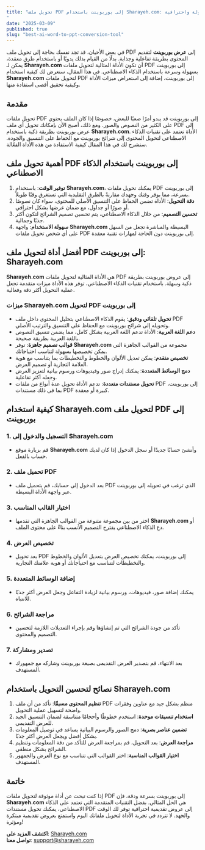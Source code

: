 ```yaml
---
title: "تحويل ملف PDF إلى بوربوينت باستخدام Sharayeh.com: دليل شامل لتحويل ملفاتك بسهولة واحترافية
"
date: "2025-03-09"
published: true
slug: "best-ai-word-to-ppt-conversion-tool"
---
```



في بعض الأحيان، قد تجد نفسك بحاجة إلى تحويل ملف PDF إلى **عرض بوربوينت** لتقديم المحتوى بطريقة تفاعلية وجذابة. بدلًا من القيام بذلك يدويًا أو باستخدام طرق معقدة، يمكن لـ **Sharayeh.com** أن تكون الأداة المثالية لتحويل ملفات PDF إلى بوربوينت بسهولة وسرعة باستخدام الذكاء الاصطناعي. في هذا المقال، سنعرض لك كيفية استخدام **Sharayeh.com** لتحويل ملفات PDF إلى بوربوينت، إضافة إلى استعراض ميزات الأداة وكيفية تحقيق أقصى استفادة منها.

## مقدمة

تحويل ملفات PDF إلى بوربوينت قد يبدو أمرًا صعبًا للبعض، خصوصًا إذا كان الملف يحتوي على الكثير من النصوص والصور. ومع ذلك، أصبح الآن بإمكانك تحويل أي ملف PDF إلى عرض بوربوينت بطريقة ذكية باستخدام **Sharayeh.com**. الأداة تعتمد على تقنيات الذكاء الاصطناعي لتحويل المحتوى إلى شرائح بوربوينت مع الحفاظ على التنسيق والجودة. سنشرح لك في هذا المقال كيفية الاستفادة من هذه الأداة الفعّالة.

## أهمية تحويل ملف PDF إلى بوربوينت باستخدام الذكاء الاصطناعي

1. **توفير الوقت**: باستخدام **Sharayeh.com**، يمكنك تحويل ملفات PDF إلى بوربوينت بسرعة، مما يوفر وقتك وجهدك مقارنةً بالطرق التقليدية التي تستغرق وقتًا طويلاً.
2. **دقة التحويل**: الأداة تضمن الحفاظ على التنسيق الأصلي للمحتوى، سواء كان نصوصًا أو صورًا أو جداول، مع ضمان عرضها بشكل احترافي.
3. **تحسين التصميم**: من خلال الذكاء الاصطناعي، يتم تحسين تصميم الشرائح لتكون أكثر جذبًا وجمالية.
4. **سهولة الاستخدام**: واجهة **Sharayeh.com** البسيطة والمباشرة تجعل من السهل على أي شخص تحويل ملفات PDF إلى بوربوينت دون الحاجة لمهارات تقنية معقدة.

## أفضل أداة لتحويل ملف PDF إلى بوربوينت: Sharayeh.com

**Sharayeh.com** هي الأداة المثالية لتحويل ملفات PDF إلى عروض بوربوينت بطريقة ذكية وسهلة. باستخدام تقنيات الذكاء الاصطناعي، توفر هذه الأداة ميزات متقدمة تجعل عملية التحويل أكثر دقة وفعالية.

### ميزات Sharayeh.com لتحويل PDF إلى بوربوينت

- **تحويل تلقائي ودقيق**: يقوم الذكاء الاصطناعي بتحليل المحتوى داخل ملف PDF وتحويله إلى شرائح بوربوينت مع الحفاظ على التنسيق والترتيب الأصلي.
- **دعم اللغة العربية**: الأداة تدعم اللغة العربية بشكل كامل، مما يضمن تنسيق النصوص باللغة العربية بطريقة صحيحة.
- **قوالب تصميم جاهزة**: توفر **Sharayeh.com** مجموعة من القوالب الجاهزة التي يمكن تخصيصها بسهولة لتناسب احتياجاتك.
- **تخصيص متقدم**: يمكن تعديل الألوان والخطوط والتخطيطات بما يتناسب مع هوية العلامة التجارية أو تصميم العرض.
- **دمج الوسائط المتعددة**: يمكنك إدراج صور وفيديوهات ورسوم بيانية لتعزيز العرض وجعله أكثر تفاعلية.
- **تحويل مستندات متعددة**: تدعم الأداة تحويل عدة أنواع من ملفات PDF إلى بوربوينت، بما في ذلك مستندات PDF كبيرة أو معقدة.

## كيفية استخدام Sharayeh.com لتحويل ملف PDF إلى بوربوينت

### 1. التسجيل والدخول إلى Sharayeh.com
   - قم بزيارة موقع **Sharayeh.com** وأنشئ حسابًا جديدًا أو سجل الدخول إذا كان لديك حساب بالفعل.

### 2. تحميل ملف PDF
   - بعد الدخول إلى حسابك، قم بتحميل ملف PDF الذي ترغب في تحويله إلى بوربوينت عبر واجهة الأداة البسيطة.

### 3. اختيار القالب المناسب
   - اختر من بين مجموعة متنوعة من القوالب الجاهزة التي تقدمها **Sharayeh.com** أو دع الذكاء الاصطناعي يقترح التصميم الأنسب بناءً على محتوى الملف.

### 4. تخصيص العرض
   - بعد تحويل PDF إلى بوربوينت، يمكنك تخصيص العرض بتعديل الألوان والخطوط والتخطيطات لتتناسب مع احتياجاتك أو هوية علامتك التجارية.

### 5. إضافة الوسائط المتعددة
   - يمكنك إضافة صور، فيديوهات، ورسوم بيانية لزيادة التفاعل وجعل العرض أكثر جذبًا للانتباه.

### 6. مراجعة الشرائح
   - تأكد من جودة الشرائح التي تم إنشاؤها وقم بإجراء التعديلات اللازمة لتحسين التصميم والمحتوى.

### 7. تصدير ومشاركة
   - بعد الانتهاء، قم بتصدير العرض التقديمي بصيغة بوربوينت وشاركه مع جمهورك المستهدف.

## نصائح لتحسين التحويل باستخدام Sharayeh.com

1. **تنظيم المحتوى مسبقًا**: تأكد من أن ملف PDF منظم بشكل جيد مع عناوين وفقرات واضحة لتسهيل عملية التحويل.
2. **استخدام تنسيقات موحدة**: استخدم خطوطًا وأحجامًا متناسقة لضمان التنسيق الجيد للعرض التقديمي.
3. **تضمين عناصر بصرية**: دمج الصور والرسوم البيانية يساعد في توصيل المعلومات بشكل أفضل ويجعل العرض أكثر جذبًا.
4. **مراجعة العرض**: بعد التحويل، قم بمراجعة العرض للتأكد من دقة المعلومات وتنظيم الشرائح بشكل منطقي.
5. **اختيار القوالب المناسبة**: اختر القوالب التي تتناسب مع نوع العرض والجمهور المستهدف.

## خاتمة

إذا كنت تبحث عن أداة موثوقة لتحويل ملفات PDF إلى بوربوينت بسرعة ودقة، فإن **Sharayeh.com** هي الحل المثالي. بفضل التقنيات المتقدمة التي تعتمد على الذكاء الاصطناعي، يمكنك تحويل مستندات PDF إلى عروض تقديمية احترافية توفر لك الوقت والجهد. لا تتردد في تجربة الأداة لتحويل ملفاتك اليوم واستمتع بعروض تقديمية مبتكرة ومؤثرة!

**اكتشف المزيد على**: [Sharayeh.com](https://sharayeh.com)  
**تواصل معنا**: support@sharayeh.com
